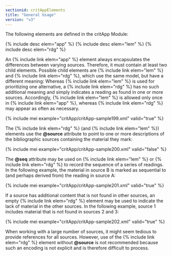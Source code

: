 ```yaml
---
sectionid: critAppElements
title: "General Usage"
version: "v3"
---
```


The following elements are defined in the critApp Module:

{% include desc elem="app" %} 
{% include desc elem="lem" %} 
{% include desc elem="rdg" %} 

An {% include link elem="app" %} element always encapsulates the differences between varying sources. Therefore, it must contain at least two child elements.  Possible child elements are {% include link elem="lem" %} and {% include link elem="rdg" %}, which use the same model, but have a different meaning: Whereas {% include link elem="lem" %} is used for prioritizing one alternative, a {% include link elem="rdg" %} has no such additional meaning and simply indicates a reading as found in one or more sources. Accordingly, {% include link elem="lem" %} is allowed only once in {% include link elem="app" %}, whereas {% include link elem="rdg" %} may appear as often as necessary.

{% include mei example="critApp/critApp-sample199.xml" valid="true" %}

The {% include link elem="rdg" %} (and {% include link elem="lem" %}) elements use the **@source** attribute to point to one or more descriptions of the bibliographic sources containing the material they mark:

{% include mei example="critApp/critApp-sample200.xml" valid="false" %}

The **@seq** attribute may be used on {% include link elem="lem" %} or {% include link elem="rdg" %} to record the sequence of a series of readings. In the following example, the material in source B is marked as sequential to (and perhaps derived from) the reading in source A:

{% include mei example="critApp/critApp-sample201.xml" valid="true" %}

If a source has additional content that is not found in other sources, an empty {% include link elem="rdg" %} element may be used to indicate the lack of material in the other sources. In the following example, source 1 includes material that is not found in sources 2 and 3:

{% include mei example="critApp/critApp-sample202.xml" valid="true" %}

When working with a large number of sources, it might seem tedious to provide references for all sources. However, use of the {% include link elem="rdg" %} element without **@source** is not recommended because such an encoding is not explicit and is therefore difficult to process.

